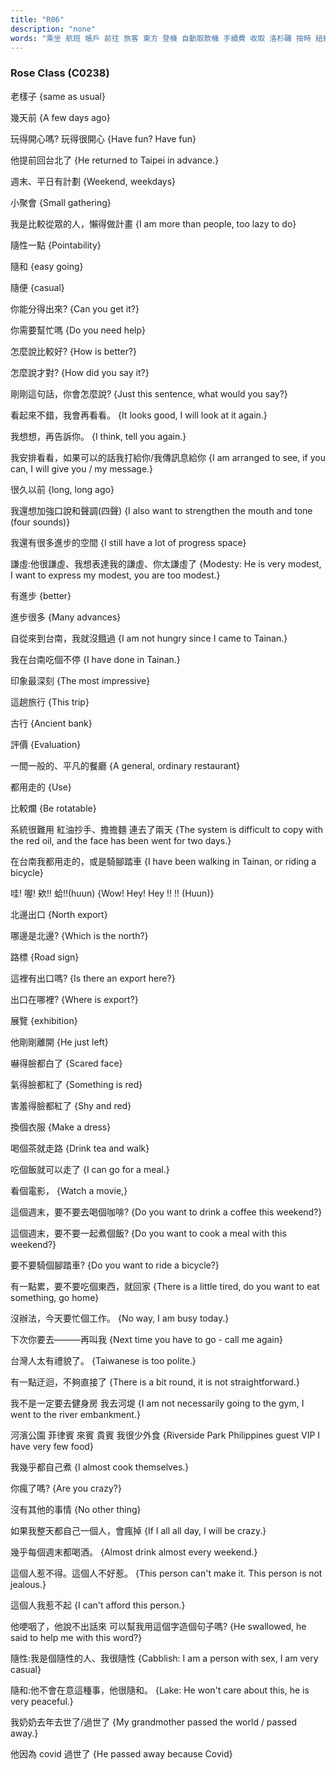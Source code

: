 ```yaml
---
title: "R06"
description: "none"
words: "乘坐 航班 帳戶 前往 旅客 東方 登機 自動取款機 手續費 收取 洛杉磯 按時 紐約 登機門 變動 國際 航空 溫哥華 出示 身份證 張開 申請表 活期存款 或者 定期存款 類型 打勾 住址 擇 這種 存取 帳 購物 消費 透支 辦好 直接 取錢 是的 本市 任意 本行 銀行卡 奇妙 流派 一種 拳術 老年人 大錯特錯 結合 健身 搏擊 深刻 古典 唯一 綜合 明代 拳法 節奏 到底 人體 始終 處於 之中 動作 連接 緊密 暢 心靜 深奧 分流 隨性 要不要 隨和 台南 從眾 看看 幾乎 瘋 過世 老樣子 幾天 提前 台北 平日 聚會 懶得 得出 話 傳訊 息 和聲 調 四聲 來到 不停 印象 深刻 趟 評價 興 波 平凡 爛 紅油 抄手 擔擔麵 哇 欸 蛤 路標 展覽 沒辦法 有禮貌 迂迴 不夠 直接 一定要 健身房 我去 堤 河濱 菲律賓 來賓 貴賓 食 整天 一個人 喝酒 惹 不得 不好惹 惹不起 哽咽 說不出話來 造 這種"
---
```


### Rose Class (C0238)

老樣子 {same as usual}

幾天前 {A few days ago}

玩得開心嗎? 玩得很開心 {Have fun? Have fun}

他提前回台北了  {He returned to Taipei in advance.}

週末、平日有計劃 {Weekend, weekdays}

小聚會 {Small gathering}

我是比較從眾的人，懶得做計畫  {I am more than people, too lazy to do}

隨性一點 {Pointability}

隨和 {easy going}

隨便 {casual}

你能分得出來? {Can you get it?}

你需要幫忙嗎 {Do you need help}

怎麼說比較好? {How is better?}

怎麼說才對? {How did you say it?}

剛剛這句話，你會怎麼說?  {Just this sentence, what would you say?}

看起來不錯，我會再看看。 {It looks good, I will look at it again.}

我想想，再告訴你。  {I think, tell you again.}

我安排看看，如果可以的話我打給你/我傳訊息給你 {I am arranged to see, if you can, I will give you / my message.}

很久以前 {long, long ago}

我還想加強口說和聲調(四聲) {I also want to strengthen the mouth and tone (four sounds)}

我還有很多進步的空間 {I still have a lot of progress space}

謙虛:他很謙虛、我想表達我的謙虛、你太謙虛了 {Modesty: He is very modest, I want to express my modest, you are too modest.}

有進步 {better}

進步很多 {Many advances}

自從來到台南，我就沒餓過 {I am not hungry since I came to Tainan.}

我在台南吃個不停 {I have done in Tainan.}

印象最深刻 {The most impressive}

這趟旅行 {This trip}

古行 {Ancient bank}

評價 {Evaluation}

一間一般的、平凡的餐廳  {A general, ordinary restaurant}

都用走的 {Use}

比較爛 {Be rotatable}

系統很難用 紅油抄手、擔擔麵 連去了兩天 {The system is difficult to copy with the red oil, and the face has been went for two days.}

在台南我都用走的，或是騎腳踏車 {I have been walking in Tainan, or riding a bicycle}

哇! 喔! 欸!! 蛤!!(huun) {Wow! Hey! Hey !! !! (Huun)}

北邊出口 {North export}

哪邊是北邊? {Which is the north?}

路標 {Road sign}

這裡有出口嗎? {Is there an export here?}

出口在哪裡? {Where is export?}

展覽 {exhibition}

他剛剛離開 {He just left}

嚇得臉都白了 {Scared face}

氣得臉都紅了 {Something is red}

害羞得臉都紅了 {Shy and red}

換個衣服 {Make a dress}

喝個茶就走路 {Drink tea and walk}

吃個飯就可以走了 {I can go for a meal.}

看個電影， {Watch a movie,}

這個週末，要不要去喝個咖啡? {Do you want to drink a coffee this weekend?}

這個週末，要不要一起煮個飯? {Do you want to cook a meal with this weekend?}

要不要騎個腳踏車? {Do you want to ride a bicycle?}

有一點累，要不要吃個東西，就回家 {There is a little tired, do you want to eat something, go home}

沒辦法，今天要忙個工作。 {No way, I am busy today.}

下次你要去———再叫我 {Next time you have to go - call me again}

台灣人太有禮貌了。 {Taiwanese is too polite.}

有一點迂迴，不夠直接了 {There is a bit round, it is not straightforward.}

我不是一定要去健身房 我去河堤 {I am not necessarily going to the gym, I went to the river embankment.}

河濱公園 菲律賓 來賓 貴賓 我很少外食 {Riverside Park Philippines guest VIP I have very few food}

我幾乎都自己煮 {I almost cook themselves.}

你瘋了嗎? {Are you crazy?}

沒有其他的事情 {No other thing}

如果我整天都自己一個人，會瘋掉 {If I all all day, I will be crazy.}

幾乎每個週末都喝酒。 {Almost drink almost every weekend.}

這個人惹不得。這個人不好惹。 {This person can't make it. This person is not jealous.}

這個人我惹不起 {I can't afford this person.}

他哽咽了，他說不出話來 可以幫我用這個字造個句子嗎? {He swallowed, he said to help me with this word?}

隨性:我是個隨性的人、我很隨性 {Cabblish: I am a person with sex, I am very casual}

隨和:他不會在意這種事，他很隨和。 {Lake: He won't care about this, he is very peaceful.}

我奶奶去年去世了/過世了 {My grandmother passed the world / passed away.}

他因為 covid 過世了 {He passed away because Covid}


